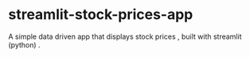 # streamlit-stock-prices-app
A simple data driven app that displays stock prices , built with streamlit (python) .
